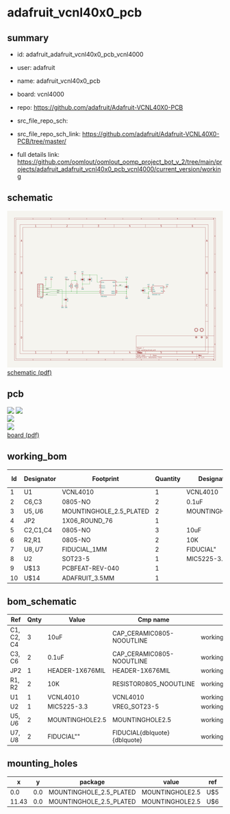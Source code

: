 # adafruit_vcnl40x0_pcb
 
## summary 
* id: adafruit_adafruit_vcnl40x0_pcb_vcnl4000
* user: adafruit
* name: adafruit_vcnl40x0_pcb
* board: vcnl4000
* repo: https://github.com/adafruit/Adafruit-VCNL40X0-PCB



* src_file_repo_sch: 
* src_file_repo_sch_link: https://github.com/adafruit/Adafruit-VCNL40X0-PCB/tree/master/
* full details link: https://github.com/oomlout/oomlout_oomp_project_bot_v_2/tree/main/projects/adafruit_adafruit_vcnl40x0_pcb_vcnl4000/current_version/working  

## schematic  
![](working_schematic_600.png)  
[schematic (pdf)](working_schematic.pdf) 






















## pcb  
![](working_3d_600.png) 
![](working_3d_front_600.png)  
![](working_3d_back_600.png)  
![](working_600.png)  
[board (pdf)](working.pdf)  

## working_bom
| Id | Designator | Footprint | Quantity | Designation | Supplier and ref |  | None | 
| --- | --- | --- | --- | --- | --- | --- | --- | 
| 1 | U1 | VCNL4010 | 1 | VCNL4010 |  |  | [''] | 
| 2 | C6,C3 | 0805-NO | 2 | 0.1uF |  |  | [''] | 
| 3 | U$5,U$6 | MOUNTINGHOLE_2.5_PLATED | 2 | MOUNTINGHOLE2.5 |  |  | [''] | 
| 4 | JP2 | 1X06_ROUND_76 | 1 |  |  |  | [''] | 
| 5 | C2,C1,C4 | 0805-NO | 3 | 10uF |  |  | [''] | 
| 6 | R2,R1 | 0805-NO | 2 | 10K |  |  | [''] | 
| 7 | U$8,U$7 | FIDUCIAL_1MM | 2 | FIDUCIAL" |  |  | [''] | 
| 8 | U2 | SOT23-5 | 1 | MIC5225-3.3 |  |  | [''] | 
| 9 | U$13 | PCBFEAT-REV-040 | 1 |  |  |  | [''] | 
| 10 | U$14 | ADAFRUIT_3.5MM | 1 |  |  |  | [''] | 


## bom_schematic
| Ref | Qnty | Value | Cmp name | Footprint | Description | Vendor | DNP | 
| --- | --- | --- | --- | --- | --- | --- | --- | 
| C1, C2, C4 | 3 | 10uF | CAP_CERAMIC0805-NOOUTLINE | working:0805-NO |  |  |  | 
| C3, C6 | 2 | 0.1uF | CAP_CERAMIC0805-NOOUTLINE | working:0805-NO |  |  |  | 
| JP2 | 1 | HEADER-1X676MIL | HEADER-1X676MIL | working:1X06_ROUND_76 |  |  |  | 
| R1, R2 | 2 | 10K | RESISTOR0805_NOOUTLINE | working:0805-NO |  |  |  | 
| U1 | 1 | VCNL4010 | VCNL4010 | working:VCNL4010 |  |  |  | 
| U2 | 1 | MIC5225-3.3 | VREG_SOT23-5 | working:SOT23-5 |  |  |  | 
| U$5, U$6 | 2 | MOUNTINGHOLE2.5 | MOUNTINGHOLE2.5 | working:MOUNTINGHOLE_2.5_PLATED |  |  |  | 
| U$7, U$8 | 2 | FIDUCIAL"" | FIDUCIAL{dblquote}{dblquote} | working:FIDUCIAL_1MM |  |  |  | 


## mounting_holes
| x | y | package | value | ref | size | 
| --- | --- | --- | --- | --- | --- | 
| 0.0 | 0.0 | MOUNTINGHOLE_2.5_PLATED | MOUNTINGHOLE2.5 | U$5 | m3 | 
| 11.43 | 0.0 | MOUNTINGHOLE_2.5_PLATED | MOUNTINGHOLE2.5 | U$6 | m3 | 


